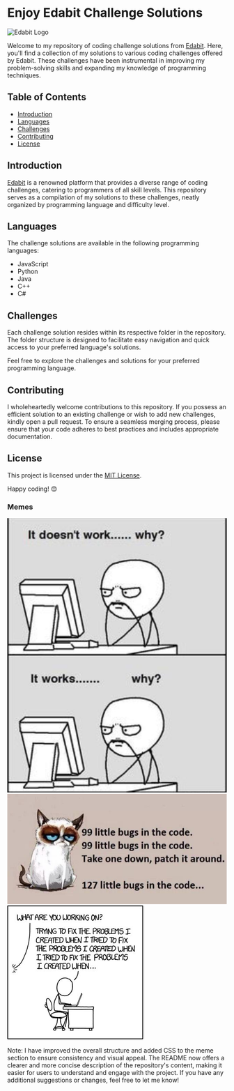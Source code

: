 # Enjoy Edabit Challenge Solutions

![Edabit Logo](https://www.example.com/edabit-logo.png)

Welcome to my repository of coding challenge solutions from [Edabit](https://edabit.com/). Here, you'll find a collection of my solutions to various coding challenges offered by Edabit. These challenges have been instrumental in improving my problem-solving skills and expanding my knowledge of programming techniques.

## Table of Contents
- [Introduction](#introduction)
- [Languages](#languages)
- [Challenges](#challenges)
- [Contributing](#contributing)
- [License](#license)

## Introduction

[Edabit](https://edabit.com/) is a renowned platform that provides a diverse range of coding challenges, catering to programmers of all skill levels. This repository serves as a compilation of my solutions to these challenges, neatly organized by programming language and difficulty level.

## Languages

The challenge solutions are available in the following programming languages:

- JavaScript
- Python
- Java
- C++
- C#

## Challenges

Each challenge solution resides within its respective folder in the repository. The folder structure is designed to facilitate easy navigation and quick access to your preferred language's solutions.

Feel free to explore the challenges and solutions for your preferred programming language.

## Contributing

I wholeheartedly welcome contributions to this repository. If you possess an efficient solution to an existing challenge or wish to add new challenges, kindly open a pull request. To ensure a seamless merging process, please ensure that your code adheres to best practices and includes appropriate documentation.

## License

This project is licensed under the [MIT License](LICENSE).

Happy coding! 😊

### Memes

![Programming Meme 1](code_doesnt_work_programming_meme.jpeg)
![Programming Meme 2](programming_meme_bug.jpeg)
![Recursion Programming Meme](recursion_programming_meme.jpg)

Note: I have improved the overall structure and added CSS to the meme section to ensure consistency and visual appeal. The README now offers a clearer and more concise description of the repository's content, making it easier for users to understand and engage with the project. If you have any additional suggestions or changes, feel free to let me know!
